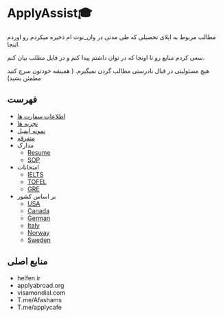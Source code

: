 # ApplyAssist🎓
مطالب مربوط به اپلای تحصیلی که طی مدتی در وان_نوت ام ذخیره میکردم رو اوردم اینجا.

سعی کردم منابع رو تا اونجا که در توان داشتم پیدا کنم و در فایل مطلب بیان کنم.

هیچ مسئولیتی در قبال نادرستی مطالب گردن نمیگیرم. ( همیشه خودتون سرچ کنید مطمئن بشید)

## فهرست

* [اطلاعات سفارت ها](./Countries/EmbassyInfo.md)
* [تجربه ها](./Experiences)
* [نمونه ایمیل](./MailSample)
* [متفرقه](./Others)
* مدارک
    * [Resume](./Others/Resume)
    * [SOP](./Others/SOP)
* امتحانات
    * [IELTS](./Exams/IELTS)
    * [TOFEL](./Exams/TOFEL)
    * [GRE](./Exams/GRE)
* بر اساس کشور
    * [USA](./Countries/USA/)
    * [Canada](./Countries/Canada/)
    * [German](./Countries/German/)
    * [Italy](./Countries/Italy/)
    * [Norway](./Countries/Norway/)
    * [Sweden](./Countries/Sweden/)

## منابع اصلی
* helfen.ir
* applyabroad.org
* visamondial.com
* T.me/Afashams
* T.me/applycafe